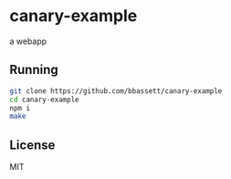 # canary-example

a webapp

## Running

```sh
git clone https://github.com/bbassett/canary-example
cd canary-example
npm i
make
```

## License

MIT